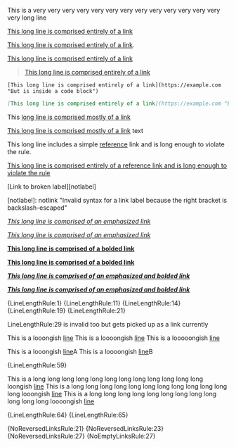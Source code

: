 This is a very very very very very very very very very very very very very very long line

[This long line is comprised entirely of a link](https://example.com "This is the long link's title")

[This long line is comprised entirely of a link](https://example.com "This is the long link's title").

[This long line is comprised entirely of a link](https://example.com "This is the long link's title")  

> [This long line is comprised entirely of a link](https://example.com "This is the long link's title")

    [This long line is comprised entirely of a link](https://example.com "But is inside a code block")

```markdown
[This long line is comprised entirely of a link](https://example.com "But is inside a code block")
```

This [long line is comprised mostly of a link](https://example.com "This is the long link's title")

[This long line is comprised mostly of a link](https://example.com "This is the long link's title") text

This long line includes a simple [reference][label] link and is long enough to violate the rule.

[This long line is comprised entirely of a reference link and is long enough to violate the rule][label]

[label]: https://example.org "Title for a link reference that is itself long enough to violate the rule"

[Link to broken label][notlabel]

[notlabel\]: notlink "Invalid syntax for a link label because the right bracket is backslash-escaped"

[](https://example.com "This long line is comprised entirely of a link with empty text and a non-empty title")

*[This long line is comprised of an emphasized link](https://example.com "This is the long link's title")*

_[This long line is comprised of an emphasized link](https://example.com "This is the long link's title")_

**[This long line is comprised of a bolded link](https://example.com "This is the long link's title")**

__[This long line is comprised of a bolded link](https://example.com "This is the long link's title")__

_**[This long line is comprised of an emphasized and bolded link](https://example.com "This is the long link's title")**_

**_[This long line is comprised of an emphasized and bolded link](https://example.com "This is the long link's title")_**

*[](https://example.com "This long line is comprised of an emphasized link with empty text and a non-empty title")*

**[](https://example.com "This long line is comprised of a bolded link with empty text and a non-empty title")**

{LineLengthRule:1} {LineLengthRule:11} {LineLengthRule:14}
{LineLengthRule:19} {LineLengthRule:21}

LineLengthRule:29 is invalid too but gets picked up as a link currently

This is a looongish [line](https://example.com "This is the long link's title")
This is a loooongish [line](https://example.com "This is the long link's title")
This is a looooongish [line](https://example.com "This is the long link's title")

This is a looongish [line](https://example.com "This is the long link's title")A
This is a loooongish [line](https://example.com "This is the long link's title")B

{LineLengthRule:59}

This is a long long long long long long long long long long long long loongish [line](https://example.com "This is the long link's title")
This is a long long long long long long long long long long long long looongish [line](https://example.com "This is the long link's title")
This is a long long long long long long long long long long long long loooongish [line](https://example.com "This is the long link's title")

{LineLengthRule:64} {LineLengthRule:65}

{NoReversedLinksRule:21} {NoReversedLinksRule:23} {NoReversedLinksRule:27}
{NoEmptyLinksRule:27}
